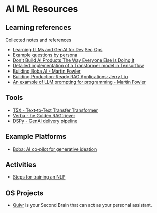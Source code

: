 # AI ML Resources

## Learning references

Collected notes and references

- [Learning LLMs and GenAI for Dev,Sec,Ops](https://github.com/jedi4ever/learning-llms-and-genai-for-dev-sec-ops/blob/main/README.md)
- [Example questions by
  persona](https://docs.google.com/document/d/1baeJUOFUQL7-qSMMh0igSNz9G39cWPp3JScJfoLE-4Q/edit#heading=h.5ww7y9wow71m)
- [Don't Build AI Products The Way Everyone Else Is Doing It](https://www.builder.io/blog/build-ai)
- [Detailed implementation of a Transformer model in Tensorflow](https://towardsdatascience.com/attention-is-all-you-need-discovering-the-transformer-paper-73e5ff5e0634)
- [Building Boba AI - Martin Fowler](https://martinfowler.com/articles/building-boba.html)
- [Building Production-Ready RAG Applications: Jerry Liu](https://www.youtube.com/watch?v=TRjq7t2Ms5I)
- [An example of LLM prompting for programming - Martin Fowler](https://martinfowler.com/articles/2023-chatgpt-xu-hao.html)

## Tools

- [T5X - Text-to-Text Transfer Transformer](https://github.com/google-research/t5x)
- [Verba - he Golden RAGtriever](https://github.com/weaviate/Verba)
- [DSPy - GenAI delivery pipeline](https://github.com/stanfordnlp/dspy)

## Example Platforms

- [Boba: AI co-pilot for generative ideation](https://www.boba-ai.com/)

## Activities

- [Steps for training an NLP](docs/NLP-training.md)

## OS Projects

- [Quivr](https://docs.quivr.app/home/intro) is your Second Brain that can act as your personal assistant.
